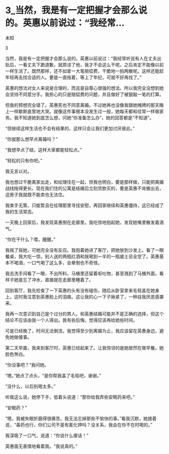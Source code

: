 # 3_当然，我是有一定把握才会那么说的。英惠以前说过：“我经常...

未知

3

当然，我是有一定把握才会那么说的。英惠以前说过：“我经常听说有人在丈夫出轨后，一看丈夫下跪道歉，就原谅了他，我才不会这么干呢。之后肯定不能像以前一样生活了。既然那样，还不如拿一大笔赔偿费，干脆地一拍两散呢。这样还能趁年轻再去找合适的人。要是一直拖着，等上了年纪，可就不好再找了。”

英惠的想法对女人来说是合理的，而且是自尊心很强的想法。所以我完全没想到她会坚持不同意分手。我担心的只是赔偿费的问题，并且做好了被狠敲一笔的打算。

但我的预想完全错了。英惠死也不同意离婚。不过她再也没像我跟她摊牌的那天晚上一样歇斯底里地大哭。就像这件事根本没发生过一般，她每天都和往常一样做家务。我不知道她到底怎么想，问她“你准备怎么办”，她的回答都是“不知道”。

“但继续这样生活也不会有结果的，这样只会让我们更加讨厌彼此。”

“你就那么想早点离婚吗？”

“我想早点了结，这样大家都能轻松点。”

“轻松的只有你吧。”

我无言以对。

我也想过干脆离家出走，和绘理住在一起，但我也明白，要是那样做，只能把离婚战线拖得更长。现在我们住的公寓是结婚后立刻贷款买的，要是英惠不肯搬出去，这房子我就既不能卖也无法住。

我束手无策，只能暂且在绘理那里寻找安慰，再回家继续和英惠僵持，这已经成了我的生活常态。

一天晚上回家后，我发现英惠倒在走廊里。我吃惊地抱起她，发现她嘴里散发着酒气。

“你在干什么？喂，醒醒。”

我摇了摇她，可她完全没有反应。我抱着她进了客厅，把她放到沙发上。看了一眼餐桌，我大吃一惊。别人送的两瓶红酒和我喝到一半的一瓶威士忌全空了。英惠基本不喝酒，一口气喝了这么多，会晕倒也不奇怪。

我去洗手间看了一眼，不出所料，马桶里还留着呕吐物，甚至溅到了马桶外面。看样子她是忘了冲水，直接就在走廊里睡着了。

回到客厅，我先检查了一下英惠的头有没有碰伤，随后从卧室拿来毛毯盖在她身上。这时我注意到英惠脸上的泪痕。这让我的心一下子揪紧了，一种自我厌恶感袭来。

我再一次意识到自己是个过分的男人。和英惠结婚可能并不是正确的选择，但这个结论不应该由我一个人得出。我有些后悔，觉得应该再给她些时间。

可是已经晚了，时间无法倒流。我觉得至少到离婚为止，我应该留在英惠身边，避免她做傻事。

第二天早晨，我来到客厅时，英惠已经起来了。让我惊讶的是她居然在做早餐。她脸色煞白。

“你没事吧？”我问她。

“嗯。”她点了点头，“是你帮我盖了毛毯吧，谢谢。”

“没什么，以后别喝太多。”

听我这么说，她停下手，低着头说道：“那你给我弄些安眠药来吧。”

“安眠药？”

“嗯，我被失眠折磨得很痛苦。我无法忘掉那些不愉快的事。”看我沉默，她接着说，“毒药也行，你们公司不是有氰化钾吗？没关系，我会在你不在时喝的。”

我深吸了一口气，说道：“你说什么傻话！”

英惠面无表情地看着我。“我说真的。”